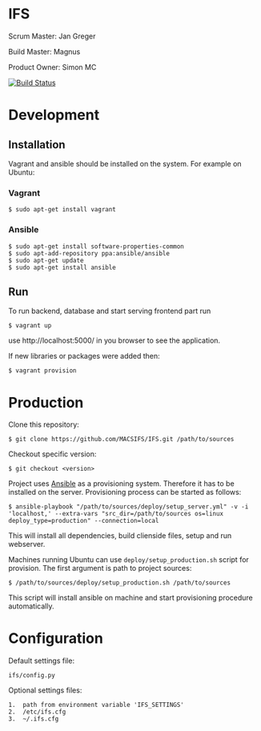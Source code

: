 # IFS
Scrum Master: Jan Greger

Build Master: Magnus

Product Owner: Simon MC

[![Build Status](https://travis-ci.org/MACSIFS/IFS.svg)](https://travis-ci.org/MACSIFS/IFS)

# Development

## Installation
Vagrant and ansible should be installed on the system. For example on Ubuntu:

### Vagrant
    $ sudo apt-get install vagrant

### Ansible
    $ sudo apt-get install software-properties-common
    $ sudo apt-add-repository ppa:ansible/ansible
    $ sudo apt-get update
    $ sudo apt-get install ansible

## Run
To run backend, database and start serving frontend part run

    $ vagrant up

use http://localhost:5000/ in you browser to see the application.

If new libraries or packages were added then:

    $ vagrant provision


# Production
Clone this repository:

    $ git clone https://github.com/MACSIFS/IFS.git /path/to/sources

Checkout specific version:

    $ git checkout <version>

Project uses [Ansible](http://www.ansible.com/) as a provisioning system. Therefore it has to be installed on the server.
Provisioning process can be started as follows:

    $ ansible-playbook "/path/to/sources/deploy/setup_server.yml" -v -i 'localhost,' --extra-vars "src_dir=/path/to/sources os=linux deploy_type=production" --connection=local

This will install all dependencies, build clienside files, setup and run webserver.

Machines running Ubuntu can use `deploy/setup_production.sh` script for provision. The first argument is path to project sources:

    $ /path/to/sources/deploy/setup_production.sh /path/to/sources

This script will install ansible on machine and start provisioning procedure automatically.

# Configuration
Default settings file:

    ifs/config.py

Optional settings files:

    1.  path from environment variable 'IFS_SETTINGS'
    2.  /etc/ifs.cfg
    3.  ~/.ifs.cfg

